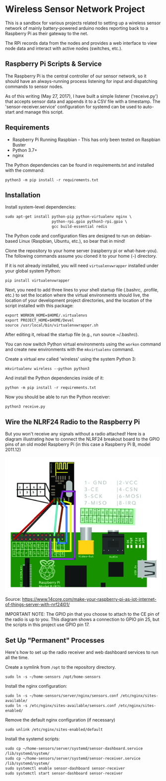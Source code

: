 # Wireless Sensor Network Project

This is a sandbox for various projects related to setting up a wireless sensor
network of mainly battery-powered arduino nodes reporting back to a Raspberry
Pi as their gateway to the net.

The RPi records data from the nodes and provides a web interface to view node
data and interact with active nodes (switches, etc.).

## Raspberry Pi Scripts & Service

The Raspberry Pi is the central controller of our sensor network, so it should
have an always-running process listening for input and dispatching commands to
sensor nodes.

As of this writing (May 27, 2017), I have built a simple listener ('receive.py')
that accepts sensor data and appends it to a CSV file with a timestamp. The
'sensor-receiver.service' configuration for systemd can be used to auto-start
and manage this script.

## Requirements

 - Raspberry Pi Running Raspbian - This has only been tested on Raspbian Buster
 - Python 3.7+
 - nginx

The Python dependencies can be found in requirements.txt and installed with the
command:

    python3 -m pip install -r requirements.txt

## Installation

Install system-level dependencies:

    sudo apt-get install python-pip python-virtualenv nginx \
                         python-rpi.gpio python3-rpi.gpio \
                         gcc build-essential redis

The Python code and configuration files are designed to run on debian-based
Linux (Raspbian, Ubuntu, etc.), so bear that in mind!

Clone the repository to your home server (raspberry pi or what-have-you). The
following commands assume you cloned it to your home (`~`) directory.

If it is not already installed, you will need `virtualenvwrapper` installed
under your global system Python:

    pip install virtualenvwrapper

Next, you need to add three lines to your shell startup file (.bashrc, .profile,
etc.) to set the location where the virtual environments should live, the
location of your development project directories, and the location of the script
installed with this package:

    export WORKON_HOME=$HOME/.virtualenvs
    export PROJECT_HOME=$HOME/Devel
    source /usr/local/bin/virtualenvwrapper.sh

After editing it, reload the startup file (e.g., run source ~/.bashrc).

You can now switch Python virtual environments using the `workon` command and
create new environments with the `mkvirtualenv` command.

Create a virtual env called 'wireless' using the system Python 3:

    mkvirtualenv wireless --python python3

And install the Python dependencies inside of it:

    python -m pip install -r requirements.txt

Now you should be able to run the Python receiver:

    python3 receive.py

## Wire the NLRF24 Radio to the Raspberry Pi

But you won't receive any signals without a radio attached! Here is a diagram
illustrating how to connect the NLRF24 breakout board to the GPIO pins of an
old model Raspberry Pi (in this case a Raspberry Pi B, model 2011.12)

![Raspberry Pi Wiring](raspberry-pi-nrf24.jpg)

Source: https://www.14core.com/make-your-raspberry-pi-as-iot-internet-of-things-server-with-nrf24l01/

IMPORTANT NOTE: The GPIO pin that you choose to attach to the CE pin of the
radio is up to you. This diagram shows a connection to GPIO pin 25, but the
scripts in this project use GPIO pin 17.

## Set Up "Permanent" Processes

Here's how to set up the radio receiver and web dashboard services to run all
the time.

Create a symlink from `/opt` to the repository directory.

    sudo ln -s ~/home-sensors /opt/home-sensors

Install the nginx configuration:

    sudo ln -s ~/home-sensors/server/nginx/sensors.conf /etc/nginx/sites-available/
    sudo ln -s /etc/nginx/sites-available/sensors.conf /etc/nginx/sites-enabled/

Remove the default nginx configuration (if necessary)

    sudo unlink /etc/nginx/sites-enabled/default

Install the systemd scripts:

    sudo cp ~/home-sensors/server/systemd/sensor-dashboard.service /lib/systemd/system/
    sudo cp ~/home-sensors/server/systemd/sensor-receiver.service /lib/systemd/system/
    sudo systemctl enable sensor-dashboard sensor-receiver
    sudo systemctl start sensor-dashboard sensor-receiver


